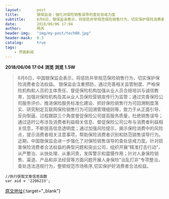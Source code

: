 ```yaml
---
layout:       post
title:        银保监会：强化对保险销售误导的查处惩戒力度
subtitle:     6月6日，银保监会表示，将惩防并举规范保险销售行为，切实保护保险消费者合法权益。
date:         2018/06/06 17:04
author:       杨芮
header-img:   "img/my-post/tech08.jpg"
header-mask:  0.3
catalog:      true
tags:
    - 界面新闻
---
```


**2018/06/06 17:04**  **浏览 浏览 1.5W**

> 6月6日，中国银保监会表示，将惩防并举规范保险销售行为，切实保护保险消费者合法权益。
银保监会注重预防，通过完善相关监管制度、严格保险机构和人员的主体责任、督促保险机构加强从业人员合规培训与诚信教育，加强对保险机构及其从业人员保险营销宣传行为监管；通过完善保险公司服务评价、推进保险服务标准化建设、抓好保险销售行为可回溯制度落实、研究制定互联网保险销售行为可回溯管理细则等，致力于从正面引导、反向倒逼、过程跟踪三个角度督促保险公司提高服务质量，杜绝销售误导；通过适时公布涉及消费者利益相关信息、督促保险公司公布与消费者利益相关信息，不断提高信息透明度；通过加强风险提示，揭示保险消费中的风险点，提示消费者相关注意事项，帮助保险消费者识别和防范销售误导行为。
近期，中国银保监会进一步强化了对保险销售误导的查处惩戒力度。针对损害保险消费者合法权益的典型问题和突出公司，组织开展“精准打击行动”，从严整治、从快处理、从重问责，发挥警示和震慑作用；针对人身保险销售、渠道、产品和非法经营等方面问题开展人身保险“治乱打非”专项整治，查处违法违规行为，整顿规范市场秩序,切实保护好消费者合法权益。

	//执行获取文章信息函数
	var aid = '2206233';



[原文地址](http://www.jiemian.com/article/2206233.html){:target="_blank"}



